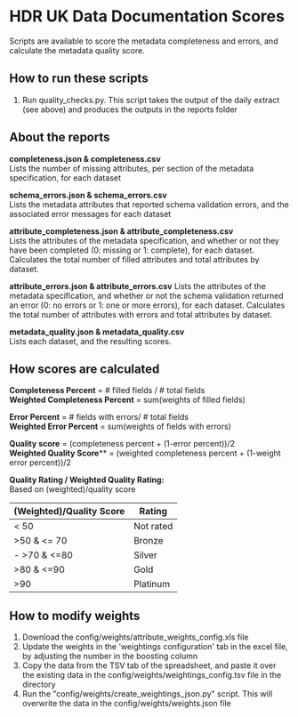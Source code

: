 # HDR UK Data Documentation Scores

Scripts are available to score the metadata completeness and errors, and calculate the metadata quality score.

## How to run these scripts

1. Run quality_checks.py.  This script takes the output of the daily extract (see above) and produces the outputs 
in the reports folder

## About the reports

**completeness.json & completeness.csv**  
Lists the number of missing attributes, per section of the metadata specification, for each dataset

**schema_errors.json & schema_errors.csv**  
Lists the metadata attributes that reported schema validation errors, and the associated error messages for each dataset

**attribute_completeness.json & attribute_completeness.csv**  
Lists the attributes of the metadata specification, and whether or not they have been completed 
(0: missing or 1: complete), for each dataset.
Calculates the total number of filled attributes and total attributes by dataset.

**attribute_errors.json & attribute_errors.csv**
Lists the attributes of the metadata specification, and whether or not the schema validation returned an error 
(0: no errors or 1: one or more errors), for each dataset.
Calculates the total number of attributes with errors and total attributes by dataset.

**metadata_quality.json & metadata_quality.csv**  
Lists each dataset, and the resulting scores.

## How scores are calculated

**Completeness Percent** = # filled fields / # total fields  
**Weighted Completeness Percent** = sum(weights of filled fields)

**Error Percent** = # fields with errors/ # total fields  
**Weighted Error Percent** = sum(weights of fields with errors)

**Quality score** = (completeness percent + (1-error percent))/2  
**Weighted Quality Score**** = (weighted completeness percent + (1-weight error percent))/2

**Quality Rating / Weighted Quality Rating:**  
Based on (weighted)/quality score 

| (Weighted)/Quality Score | Rating |
| --- | --- |
| < 50 | Not rated |
| >50 & <= 70 | Bronze |
| - >70 & <=80|  Silver |
| >80 & <=90 | Gold |
| >90 | Platinum |

## How to modify weights

1. Download the config/weights/attribute_weights_config.xls file
2. Update the weights in the 'weightings configuration' tab in the excel file, by adjusting the number in the boosting column
3. Copy the data from the TSV tab of the spreadsheet, and paste it over the existing data in the config/weights/weightings_config.tsv file in the directory
4. Run the "config/weights/create_weightings_json.py" script.  This will overwrite the data in the config/weights/weights.json file

